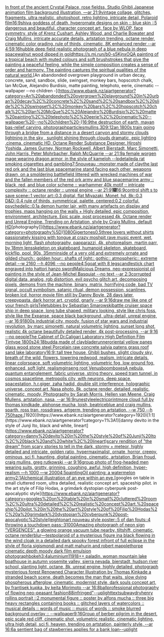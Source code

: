 [In front of the ancient Crystal Palace, rose fieldss, Studio Ghibli,Japanese animation film background illustration, —ar 21:9](https://www.ebank.nz/aiartgenerator?category=In%20front%20of%20the%20ancient%20Crystal%20Palace%2C%20rose%20fieldss%2C%20Studio%20Ghibli%2CJapanese%20animation%20film%20background%20illustration%2C%20%E2%80%94ar%2021%3A9)[vintage collage, glitches, fragments, ultra realistic, photoshoot, retro lighting, intricate detail, Polaroid film](https://www.ebank.nz/aiartgenerator?category=vintage%20collage%2C%20glitches%2C%20fragments%2C%20ultra%20realistic%2C%20photoshoot%2C%20retro%20lighting%2C%20intricate%20detail%2C%20Polaroid%20film)[16:9](https://www.ebank.nz/aiartgenerator?category=16%3A9)[shiva goddess of death, hyperornate designs on skin :: blue skin ::5 dangerous and beautiful, character concept art, face by WLOP, face symmetry, style of Krenz Cushart, Ashley Wood, and Charlie Bowater and Craig Mullins, intricate accurate details, artstation trending, octane render, cinematic color grading, rule of thirds, cinematic, 8K enhanced render --ar 4:5](https://www.ebank.nz/aiartgenerator?category=shiva%20goddess%20of%20death%2C%20hyperornate%20designs%20on%20skin%20%3A%3A%20blue%20skin%20%3A%3A5%20dangerous%20and%20beautiful%2C%20character%20concept%20art%2C%20face%20by%20WLOP%2C%20face%20symmetry%2C%20style%20of%20Krenz%20Cushart%2C%20Ashley%20Wood%2C%20and%20Charlie%20Bowater%20and%20Craig%20Mullins%2C%20intricate%20accurate%20details%2C%20artstation%20trending%2C%20octane%20render%2C%20cinematic%20color%20grading%2C%20rule%20of%20thirds%2C%20cinematic%2C%208K%20enhanced%20render%20--ar%204%3A5)[9:16](https://www.ebank.nz/aiartgenerator?category=9%3A16)[hubble deep field realistic photograph of a blue nebula in deep space](https://www.ebank.nz/aiartgenerator?category=hubble%20deep%20field%20realistic%20photograph%20of%20a%20blue%20nebula%20in%20deep%20space)[walnut wood dipped in gold](https://www.ebank.nz/aiartgenerator?category=walnut%20wood%20dipped%20in%20gold)[<https://s.mj.run/b0-s5KjnxOQ>](https://www.ebank.nz/aiartgenerator?category=%3Chttps%3A//s.mj.run/b0-s5KjnxOQ%3E)[A painting of a tropical beach with muted colours and soft brushstrokes that give the painting a peaceful feeling, while the simple composition creates a sense of order and harmony. The painting captures the spiritual qualities of the natural world.](https://www.ebank.nz/aiartgenerator?category=A%20painting%20of%20a%20tropical%20beach%20with%20muted%20colours%20and%20soft%20brushstrokes%20that%20give%20the%20painting%20a%20peaceful%20feeling%2C%20while%20the%20simple%20composition%20creates%20a%20sense%20of%20order%20and%20harmony.%20The%20painting%20captures%20the%20spiritual%20qualities%20of%20the%20natural%20world.)[An abandonded overgrown playground in urban decay, concrete, sand, sandbox, slide, swingset, monkey bars, hopscotch chalk, Ian McQue, Alejandro Burdisio, matte painting, telephoto, eerie, cinematic --wallpaper --no children -](https://www.ebank.nz/aiartgenerator?category=An%20abandonded%20overgrown%20playground%20in%20urban%20decay%2C%20concrete%2C%20sand%2C%20sandbox%2C%20slide%2C%20swingset%2C%20monkey%20bars%2C%20hopscotch%20chalk%2C%20Ian%20McQue%2C%20Alejandro%20Burdisio%2C%20matte%20painting%2C%20telephoto%2C%20eerie%2C%20cinematic%20--wallpaper%20--no%20children%20-)[16:9](https://www.ebank.nz/aiartgenerator?category=16%3A9)[the destruction of earth, mayan bas-relief carving, photograph](https://www.ebank.nz/aiartgenerator?category=the%20destruction%20of%20earth%2C%20mayan%20bas-relief%20carving%2C%20photograph)[particles](https://www.ebank.nz/aiartgenerator?category=particles)[mullins,](https://www.ebank.nz/aiartgenerator?category=mullins%2C)[3D](https://www.ebank.nz/aiartgenerator?category=3D)[9:12](https://www.ebank.nz/aiartgenerator?category=9%3A12)[an 1800s train going through a bridge from a distance in a desert canyon and stormy clouds lightning in the sky , sunlight shining through clouds  dramatic, epic lighting ,cinema, cinematic HD, Octane Render Substance Designer. Hiroshi Yoshida, James Gurney, Norman Rockwell, Albert Bierstadt, Marc Simonetti, John Harris, Peter Mohrbacher, Ralph McQuarrie --ar 21:9](https://www.ebank.nz/aiartgenerator?category=an%201800s%20train%20going%20through%20a%20bridge%20from%20a%20distance%20in%20a%20desert%20canyon%20and%20stormy%20clouds%20lightning%20in%20the%20sky%20%2C%20sunlight%20shining%20through%20clouds%20%20dramatic%2C%20epic%20lighting%20%2Ccinema%2C%20cinematic%20HD%2C%20Octane%20Render%20Substance%20Designer.%20Hiroshi%20Yoshida%2C%20James%20Gurney%2C%20Norman%20Rockwell%2C%20Albert%20Bierstadt%2C%20Marc%20Simonetti%2C%20John%20Harris%2C%20Peter%20Mohrbacher%2C%20Ralph%20McQuarrie%20--ar%2021%3A9)[a female worgen mage wearing dragon armor, in the style of kameloh --lp](https://www.ebank.nz/aiartgenerator?category=a%20female%20worgen%20mage%20wearing%20dragon%20armor%2C%20in%20the%20style%20of%20kameloh%20--lp)[detailed](https://www.ebank.nz/aiartgenerator?category=detailed)[a rat smoking cigarettes and gambling](https://www.ebank.nz/aiartgenerator?category=a%20rat%20smoking%20cigarettes%20and%20gambling)[7:5](https://www.ebank.nz/aiartgenerator?category=7%3A5)[nouveau,](https://www.ebank.nz/aiartgenerator?category=nouveau%2C)[::](https://www.ebank.nz/aiartgenerator?category=%3A%3A)[monster,made of clay](https://www.ebank.nz/aiartgenerator?category=monster%2Cmade%20of%20clay)[the last red ork and the last blue spacemarine stand facing each other, weapons drawn, on a smoldering battlefield littered with wrecked machines of war and the fallen members of the red ork army and blue spacemarine army :: black, red, and blue color scheme :: warhammer 40k motif :: intricate complexity :: octane render :: unreal engine --ar 21:9](https://www.ebank.nz/aiartgenerator?category=the%20last%20red%20ork%20and%20the%20last%20blue%20spacemarine%20stand%20facing%20each%20other%2C%20weapons%20drawn%2C%20on%20a%20smoldering%20battlefield%20littered%20with%20wrecked%20machines%20of%20war%20and%20the%20fallen%20members%20of%20the%20red%20ork%20army%20and%20blue%20spacemarine%20army%20%3A%3A%20black%2C%20red%2C%20and%20blue%20color%20scheme%20%3A%3A%20warhammer%2040k%20motif%20%3A%3A%20intricate%20complexity%20%3A%3A%20octane%20render%20%3A%3A%20unreal%20engine%20--ar%2021%3A9)[1](https://www.ebank.nz/aiartgenerator?category=1)[🎆](https://www.ebank.nz/aiartgenerator?category=%F0%9F%8E%86)[16:9](https://www.ebank.nz/aiartgenerator?category=16%3A9)[control shift s to save scene::1 vector art::0.3 digital, flat Miyazaki, Monet, hd, 8k::0.3 D&D::0.4 rule of thirds, symmetrical, palette, centered:0.2 colorful, psychedelic::0.1](https://www.ebank.nz/aiartgenerator?category=control%20shift%20s%20to%20save%20scene%3A%3A1%20vector%20art%3A%3A0.3%20digital%2C%20flat%20Miyazaki%2C%20Monet%2C%20hd%2C%208k%3A%3A0.3%20D%26D%3A%3A0.4%20rule%20of%20thirds%2C%20symmetrical%2C%20palette%2C%20centered%3A0.2%20colorful%2C%20psychedelic%3A%3A0.1)[a demon hunter lair, with many artefacts on display and trophies, maps hanging on the walls + Higly detailed, epic composition, environment, architecture. Epic scale, post processed 4k, Octane render and Unreal Engine. Trending on Artstation, style by Craig Mullins, default HD](https://www.ebank.nz/aiartgenerator?category=a%20demon%20hunter%20lair%2C%20with%20many%20artefacts%20on%20display%20and%20trophies%2C%20maps%20hanging%20on%20the%20walls%20%2B%20Higly%20detailed%2C%20epic%20composition%2C%20environment%2C%20architecture.%20Epic%20scale%2C%20post%20processed%204k%2C%20Octane%20render%20and%20Unreal%20Engine.%20Trending%20on%20Artstation%2C%20style%20by%20Craig%20Mullins%2C%20default%20HD)[photography]](https://www.ebank.nz/aiartgenerator?category=photography%5D)[1080](https://www.ebank.nz/aiartgenerator?category=1080)[Giger](https://www.ebank.nz/aiartgenerator?category=Giger)[tones](https://www.ebank.nz/aiartgenerator?category=tones)[0.5](https://www.ebank.nz/aiartgenerator?category=0.5)[three lovers without shirts passionately kissing with tongue at crazy moshpit rave music event, wet, morning light, flash photography, papparazzi, 4k, photorealism, martin parr, by 18mm lens](https://www.ebank.nz/aiartgenerator?category=three%20lovers%20without%20shirts%20passionately%20kissing%20with%20tongue%20at%20crazy%20moshpit%20rave%20music%20event%2C%20wet%2C%20morning%20light%2C%20flash%20photography%2C%20papparazzi%2C%204k%2C%20photorealism%2C%20martin%20parr%2C%20by%2018mm%20lens)[skeleton on skateboard, humanoid skeleton, skateboard, kickflip, pool, 90s, 35mm](https://www.ebank.nz/aiartgenerator?category=skeleton%20on%20skateboard%2C%20humanoid%20skeleton%2C%20skateboard%2C%20kickflip%2C%20pool%2C%2090s%2C%2035mm)[inside of a very old and extremely ornate and gilded church:: golden hour:: shafts of light:: gothic:: atmospheric:: extreme detail --w 2160  --h 4096 --no people](https://www.ebank.nz/aiartgenerator?category=inside%20of%20a%20very%20old%20and%20extremely%20ornate%20and%20gilded%20church%3A%3A%20golden%20hour%3A%3A%20shafts%20of%20light%3A%3A%20gothic%3A%3A%20atmospheric%3A%3A%20extreme%20detail%20--w%202160%20%20--h%204096%20--no%20people)[4:5](https://www.ebank.nz/aiartgenerator?category=4%3A5)[goat with 8 legs](https://www.ebank.nz/aiartgenerator?category=goat%20with%208%20legs)[candlestick chart engraved into hattori hanzo sword](https://www.ebank.nz/aiartgenerator?category=candlestick%20chart%20engraved%20into%20hattori%20hanzo%20sword)[Malicious Dreams, neo-expressionist oil painting in the style of Jean-Michel Basquiat --no text --ar 2:3](https://www.ebank.nz/aiartgenerator?category=Malicious%20Dreams%2C%20neo-expressionist%20oil%20painting%20in%20the%20style%20of%20Jean-Michel%20Basquiat%20--no%20text%20--ar%202%3A3)[corrupted digital data, analog, rgb distortion, evil psycho glitch art, decomposing pixels, demons from the machine, binary, matrix, horrifying code, bad TV signal, occult symbolism, satanic ritual, demon possession, scanlines, broken lcd, horror movie film still by Danny Boyle, 28 days later, creepypasta, dark horror art, cryptid, gnarly --ar 9:16](https://www.ebank.nz/aiartgenerator?category=corrupted%20digital%20data%2C%20analog%2C%20rgb%20distortion%2C%20evil%20psycho%20glitch%20art%2C%20decomposing%20pixels%2C%20demons%20from%20the%20machine%2C%20binary%2C%20matrix%2C%20horrifying%20code%2C%20bad%20TV%20signal%2C%20occult%20symbolism%2C%20satanic%20ritual%2C%20demon%20possession%2C%20scanlines%2C%20broken%20lcd%2C%20horror%20movie%20film%20still%20by%20Danny%20Boyle%2C%2028%20days%20later%2C%20creepypasta%2C%20dark%20horror%20art%2C%20cryptid%2C%20gnarly%20--ar%209%3A16)[draw me like one of your french girls](https://www.ebank.nz/aiartgenerator?category=draw%20me%20like%20one%20of%20your%20french%20girls)[Teletubbies by Sebastian Smarowski](https://www.ebank.nz/aiartgenerator?category=Teletubbies%20by%20Sebastian%20Smarowski)[battle cruiser space ship in deep space, long tube shaped, military looking, style like chris foss, style like the Expanse, space black background, ultra-detail, unreal engine, --ar 16:9](https://www.ebank.nz/aiartgenerator?category=battle%20cruiser%20space%20ship%20in%20deep%20space%2C%20long%20tube%20shaped%2C%20military%20looking%2C%20style%20like%20chris%20foss%2C%20style%20like%20the%20Expanse%2C%20space%20black%20background%2C%20ultra-detail%2C%20unreal%20engine%2C%20--ar%2016%3A9)[1800s industrial city, moody, fusion of star wars and industrial revolution, by marc simonetti, natural volumetric lighting, sunset long shot, realistic 4k octane beautifully detailed render, 4k post-processing, --ar 9:16 --no people](https://www.ebank.nz/aiartgenerator?category=1800s%20industrial%20city%2C%20moody%2C%20fusion%20of%20star%20wars%20and%20industrial%20revolution%2C%20by%20marc%20simonetti%2C%20natural%20volumetric%20lighting%2C%20sunset%20long%20shot%2C%20realistic%204k%20octane%20beautifully%20detailed%20render%2C%204k%20post-processing%2C%20--ar%209%3A16%20--no%20people)[The Cabinet of Dr.Caligari Laboratory High Definition Film Tintype 1800s](https://www.ebank.nz/aiartgenerator?category=The%20Cabinet%20of%20Dr.Caligari%20Laboratory%20High%20Definition%20Film%20Tintype%201800s)[24:18](https://www.ebank.nz/aiartgenerator?category=24%3A18)[budda,made of clay](https://www.ebank.nz/aiartgenerator?category=budda%2Cmade%20of%20clay)[bladerunner](https://www.ebank.nz/aiartgenerator?category=bladerunner)[oriental yellow panes glass  wood stone steel Porcelain raw  concrete salvia patens  grass roof sand lake  laboratory](https://www.ebank.nz/aiartgenerator?category=oriental%20yellow%20panes%20glass%20%20wood%20stone%20steel%20Porcelain%20raw%20%20concrete%20salvia%20patens%20%20grass%20roof%20sand%20lake%20%20laboratory)[16:9](https://www.ebank.nz/aiartgenerator?category=16%3A9)[::](https://www.ebank.nz/aiartgenerator?category=%3A%3A)[tall tree house, Ghibli bushes, slight cloudy sky, breath of the wild, flowers, towering redwood, realism, intricate details, linear colorspace, soft volumetric lighting, volumetric fog, low ground fog, enhanced, soft light, realism](https://www.ebank.nz/aiartgenerator?category=tall%20tree%20house%2C%20Ghibli%20bushes%2C%20slight%20cloudy%20sky%2C%20breath%20of%20the%20wild%2C%20flowers%2C%20towering%20redwood%2C%20realism%2C%20intricate%20details%2C%20linear%20colorspace%2C%20soft%20volumetric%20lighting%2C%20volumetric%20fog%2C%20low%20ground%20fog%2C%20enhanced%2C%20soft%20light%2C%20realism)[ginseng root Venus](https://www.ebank.nz/aiartgenerator?category=ginseng%20root%20Venus)[boomboxes](https://www.ebank.nz/aiartgenerator?category=boomboxes)[A nebula, quantum entanglement, fabric universe, string theory, speed tram tunnel, in cosmos spacetime, metropolis city, with neurons, deep space, spacestation, h.r.giger, zaha hadid, double slit interference, holographic universe, concept art, Nasa photo, 8k, octane render, detailed, realistic, cinematic, moody, Photography by Sarah Morris, Hellen van Meene, Craig Mullens, artstation, nasa, --ar 16:9](https://www.ebank.nz/aiartgenerator?category=A%20nebula%2C%20quantum%20entanglement%2C%20fabric%20universe%2C%20string%20theory%2C%20speed%20tram%20tunnel%2C%20in%20cosmos%20spacetime%2C%20metropolis%20city%2C%20with%20neurons%2C%20deep%20space%2C%20spacestation%2C%20h.r.giger%2C%20zaha%20hadid%2C%20double%20slit%20interference%2C%20holographic%20universe%2C%20concept%20art%2C%20Nasa%20photo%2C%208k%2C%20octane%20render%2C%20detailed%2C%20realistic%2C%20cinematic%2C%20moody%2C%20Photography%20by%20Sarah%20Morris%2C%20Hellen%20van%20Meene%2C%20Craig%20Mullens%2C%20artstation%2C%20nasa%2C%20--ar%2016%3A9)[rune](https://www.ebank.nz/aiartgenerator?category=rune)[style](https://www.ebank.nz/aiartgenerator?category=style)[electric](https://www.ebank.nz/aiartgenerator?category=electric)[print](https://www.ebank.nz/aiartgenerator?category=print)[more cloud,full,by thomas kindkade, alphonse mucha, loish, beatriceblue and craig mullins, sparth, ross tran, rossdraws, artgerm, trending on artstation, --w 750 --h 750](https://www.ebank.nz/aiartgenerator?category=more%20cloud%2Cfull%2Cby%20thomas%20kindkade%2C%20alphonse%20mucha%2C%20loish%2C%20beatriceblue%20and%20craig%20mullins%2C%20sparth%2C%20ross%20tran%2C%20rossdraws%2C%20artgerm%2C%20trending%20on%20artstation%2C%20--w%20750%20--h%20750)[haze.](https://www.ebank.nz/aiartgenerator?category=haze.)[1920](https://www.ebank.nz/aiartgenerator?category=1920)[1:1](https://www.ebank.nz/aiartgenerator?category=1%3A1)[danny devito in the style of Junji Ito, black and white, lineart](https://www.ebank.nz/aiartgenerator?category=danny%20devito%20in%20the%20style%20of%20Junji%20Ito%2C%20black%20and%20white%2C%20lineart)[scary rendition of "the dream" from scary stories to tell in the dark, stormy + meteor, highly detailed and intricate, golden ratio, hypermaximalist, ornate, horror, creepy, ominous, sci fi, haunting, digital painting, cinematic, artstation, Brian froud, craig mullins, greg rutkowski --ar 9:16](https://www.ebank.nz/aiartgenerator?category=scary%20rendition%20of%20%22the%20dream%22%20from%20scary%20stories%20to%20tell%20in%20the%20dark%2C%20stormy%20%2B%20meteor%2C%20highly%20detailed%20and%20intricate%2C%20golden%20ratio%2C%20hypermaximalist%2C%20ornate%2C%20horror%2C%20creepy%2C%20ominous%2C%20sci%20fi%2C%20haunting%2C%20digital%20painting%2C%20cinematic%2C%20artstation%2C%20Brian%20froud%2C%20craig%20mullins%2C%20greg%20rutkowski%20--ar%209%3A16)[group photo of frog-headed men wearing suits, grotty, grinning, coughing, awful, high definition, hyper-realism —h 1000 —w 2000](https://www.ebank.nz/aiartgenerator?category=group%20photo%20of%20frog-headed%20men%20wearing%20suits%2C%20grotty%2C%20grinning%2C%20coughing%2C%20awful%2C%20high%20definition%2C%20hyper-realism%20%E2%80%94h%201000%20%E2%80%94w%202000)[4:5](https://www.ebank.nz/aiartgenerator?category=4%3A5)[painting](https://www.ebank.nz/aiartgenerator?category=painting)[Oil painting: a watermelon army](https://www.ebank.nz/aiartgenerator?category=Oil%20painting%3A%20a%20watermelon%20army)[2:1](https://www.ebank.nz/aiartgenerator?category=2%3A1)[Alchemical illustration of an eye within an eye.](https://www.ebank.nz/aiartgenerator?category=Alchemical%20illustration%20of%20an%20eye%20within%20an%20eye.)[googles on table in small cluttered room, ultra detailed, realistic concept art. spaceship pilot. in the art style of Filip Hodas, a grimdark dystopian cyberpunk post-apocalyptic style](https://www.ebank.nz/aiartgenerator?category=googles%20on%20table%20in%20small%20cluttered%20room%2C%20ultra%20detailed%2C%20realistic%20concept%20art.%20spaceship%20pilot.%20in%20the%20art%20style%20of%20Filip%20Hodas%2C%20a%20grimdark%20dystopian%20cyberpunk%20post-apocalyptic%20style)[leighton](https://www.ebank.nz/aiartgenerator?category=leighton)[art nouveau style poster::5 of dan fouts::4 throwing a touchdown pass::3](https://www.ebank.nz/aiartgenerator?category=art%20nouveau%20style%20poster%3A%3A5%20of%20dan%20fouts%3A%3A4%20throwing%20a%20touchdown%20pass%3A%3A3)[1000](https://www.ebank.nz/aiartgenerator?category=1000)[Amazing photograph of neon sign "VERGENCES", a glowing orange vacuum tube nearby, tiltshift, cinematic, octane render](https://www.ebank.nz/aiartgenerator?category=Amazing%20photograph%20of%20neon%20sign%20%22VERGENCES%22%2C%20a%20glowing%20orange%20vacuum%20tube%20nearby%2C%20tiltshift%2C%20cinematic%2C%20octane%20render)[blur](https://www.ebank.nz/aiartgenerator?category=blur)[—test](https://www.ebank.nz/aiartgenerator?category=%E2%80%94test)[polaroid of a mysterious figure ina black flowing in the wind cloak in a detailed dark spooky forest infront of full eclipse in the style of floria sigismondi and matt mahurin and robert mapplethorpe cinematic depth moody dark film emulsion photograph](https://www.ebank.nz/aiartgenerator?category=polaroid%20of%20a%20mysterious%20figure%20ina%20black%20flowing%20in%20the%20wind%20cloak%20in%20a%20detailed%20dark%20spooky%20forest%20infront%20of%20full%20eclipse%20in%20the%20style%20of%20floria%20sigismondi%20and%20matt%20mahurin%20and%20robert%20mapplethorpe%20cinematic%20depth%20moody%20dark%20film%20emulsion%20photograph)[bokeh](https://www.ebank.nz/aiartgenerator?category=bokeh)[3:4](https://www.ebank.nz/aiartgenerator?category=3%3A4)[aluminium](https://www.ebank.nz/aiartgenerator?category=aluminium)[11918](https://www.ebank.nz/aiartgenerator?category=11918)[++ paladin, woman mountain lake boathouse in autumn yosemite valley, sierra nevada, bierstadt, hudson river school, slanting light, octane, 8k, unreal engine, highly detailed, photograph mysterious forest Renowned Character Illustration by Thomas Kinkade  a stranded beach scene, death becomes the man that waits, slow dying phospherous afterglow, cinematic, modernist style, dark souls concept art, by frantisek kupka, by keita Morimoto --ar 16:8](https://www.ebank.nz/aiartgenerator?category=%2B%2B%20paladin%2C%20woman%20mountain%20lake%20boathouse%20in%20autumn%20yosemite%20valley%2C%20sierra%20nevada%2C%20bierstadt%2C%20hudson%20river%20school%2C%20slanting%20light%2C%20octane%2C%208k%2C%20unreal%20engine%2C%20highly%20detailed%2C%20photograph%20mysterious%20forest%20Renowned%20Character%20Illustration%20by%20Thomas%20Kinkade%20%20a%20stranded%20beach%20scene%2C%20death%20becomes%20the%20man%20that%20waits%2C%20slow%20dying%20phospherous%20afterglow%2C%20cinematic%2C%20modernist%20style%2C%20dark%20souls%20concept%20art%2C%20by%20frantisek%20kupka%2C%20by%20keita%20Morimoto%20--ar%2016%3A8)[ball](https://www.ebank.nz/aiartgenerator?category=ball)[professional photography of flowing neo-peasant fashion](https://www.ebank.nz/aiartgenerator?category=professional%20photography%20of%20flowing%20neo-peasant%20fashion)[88](https://www.ebank.nz/aiartgenerator?category=88)[infringed"](https://www.ebank.nz/aiartgenerator?category=infringed%22)[--uplight](https://www.ebank.nz/aiartgenerator?category=--uplight)[text](https://www.ebank.nz/aiartgenerator?category=text)[subway](https://www.ebank.nz/aiartgenerator?category=subway)[dry](https://www.ebank.nz/aiartgenerator?category=dry)[henry rollins portrait ::2 monumental figure :: poster by alfons mucha :: three big heavy rectangles containing books :: glitched layers of watercolors :: musical details :: words of music :: music of words :: smoke blurred background overlay :: --wallpaper](https://www.ebank.nz/aiartgenerator?category=henry%20rollins%20portrait%20%3A%3A2%20monumental%20figure%20%3A%3A%20poster%20by%20alfons%20mucha%20%3A%3A%20three%20big%20heavy%20rectangles%20containing%20books%20%3A%3A%20glitched%20layers%20of%20watercolors%20%3A%3A%20musical%20details%20%3A%3A%20words%20of%20music%20%3A%3A%20music%20of%20words%20%3A%3A%20smoke%20blurred%20background%20overlay%20%3A%3A%20--wallpaper)[9:16](https://www.ebank.nz/aiartgenerator?category=9%3A16)[Group of berber pilgrim in the desert, epic scale red cliff,  cinematic shot, volumetric realistic, cinematic lighting, ultra high detail, sci fi, heaven,  trending on artstation, painterly style, --ar 16:6](https://www.ebank.nz/aiartgenerator?category=Group%20of%20berber%20pilgrim%20in%20the%20desert%2C%20epic%20scale%20red%20cliff%2C%20%20cinematic%20shot%2C%20volumetric%20realistic%2C%20cinematic%20lighting%2C%20ultra%20high%20detail%2C%20sci%20fi%2C%20heaven%2C%20%20trending%20on%20artstation%2C%20painterly%20style%2C%20--ar%2016%3A6)[a sentient bag of stawberries applies for a bank loan](https://www.ebank.nz/aiartgenerator?category=a%20sentient%20bag%20of%20stawberries%20applies%20for%20a%20bank%20loan)[--uplight](https://www.ebank.nz/aiartgenerator?category=--uplight)